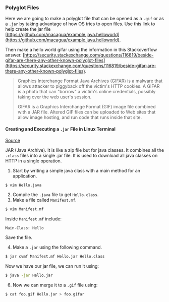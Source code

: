 ### Polyglot Files

Here we are going to make a polyglot file that can be opened as a `.gif` or as a `.jar` by taking advantage of how OS tries to open files.
Use this link to help create the jar file [https://github.com/macagua/example.java.helloworld](https://github.com/macagua/example.java.helloworld).

Then make a hello world gifar using the information in this Stackoverflow answer. [https://security.stackexchange.com/questions/116819/beside-gifar-are-there-any-other-known-polyglot-files](https://security.stackexchange.com/questions/116819/beside-gifar-are-there-any-other-known-polyglot-files).

> Graphics Interchange Format Java Archives (GIFAR) is a malware that allows attacker to piggyback off the victim's HTTP cookies. A GIFAR is a photo that can "borrow" a victim's online credentials, possibly taking over the web user's session.
> 
> GIFAR is a Graphics Interchange Format (GIF) image file combined with a JAR file. Altered GIF files can be uploaded to Web sites that allow image hosting, and run code that runs inside that site.


#### Creating and Executing a `.jar` File in Linux Terminal
[Source]()

JAR (Java Archive). It is like a zip file but for java classes. It combines all the `.class` files into a single .jar file. It is used to download all java classes on HTTP in a single operation.

1. Start by writing a simple java class with a main method for an application.
```bash
$ vim Hello.java
```
2. Compile the `.java` file to get `Hello.class`.
3. Make a file called `Manifest.mf`.
```bash
$ vim Manifest.mf
```
Inside `Manifest.mf` include:
```
Main-Class: Hello
```
Save the file.

4. Make a `.jar` using the following command.

```bash
$ jar cvmf Manifest.mf Hello.jar Hello.class
```
Now we have our jar file, we can run it using:

```bash
$ java -jar Hello.jar
```

6. Now we can merge it to a `.gif` file using:

```bash
$ cat foo.gif Hello.jar > foo.gifar
```


